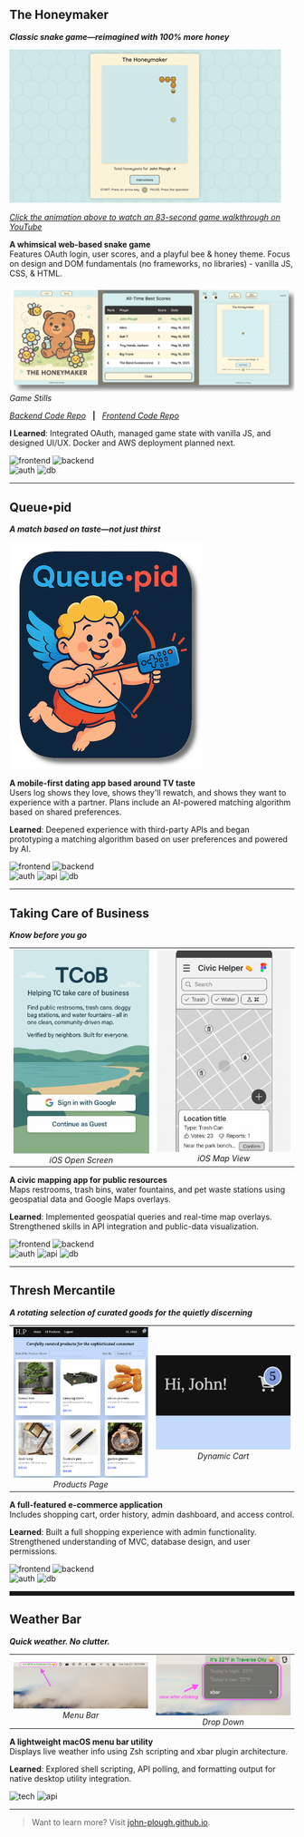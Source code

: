 ## The Honeymaker

**_Classic snake game—reimagined with 100% more honey_**

<a href="https://youtu.be/zJtuD3XLpzc" target="_blank">
  <img src="assets/HoneymakerGif.gif" alt="90-second Walkthrough" />
</a>  
<p><em><a href="https://youtu.be/zJtuD3XLpzc" target="_blank">Click the animation above to watch an 83-second game walkthrough on YouTube</a></em></p>

**A whimsical web-based snake game**  
Features OAuth login, user scores, and a playful bee & honey theme. Focus on design and DOM fundamentals (no frameworks, no libraries) - vanilla JS, CSS, & HTML.

![Game Stills](assets/HMStillsShadowed.png)
_Game Stills_

[_Backend Code Repo_](https://github.com/John-Plough/snake-api.git)&nbsp;&nbsp;&nbsp;**|**&nbsp;&nbsp;&nbsp;[_Frontend Code Repo_](https://github.com/John-Plough/honeymaker.git)

**I Learned**: Integrated OAuth, managed game state with vanilla JS, and designed UI/UX. Docker and AWS deployment planned next.

![frontend](https://img.shields.io/badge/frontend-Vanilla%20JS%20%7C%20CSS%20%7C%20HTML-blue) ![backend](https://img.shields.io/badge/backend-Ruby%20on%20Rails-crimson)<br>
![auth](https://img.shields.io/badge/auth-Google%20%26%20GitHub%20OAuth-orange) ![db](https://img.shields.io/badge/database-PostgreSQL-blueviolet)

---

## Queue•pid

**_A match based on taste—not just thirst_**

![Queuepid Logo](assets/QueuepidTextLogoWeb.png)

**A mobile-first dating app based around TV taste**  
Users log shows they love, shows they'll rewatch, and shows they want to experience with a partner. Plans include an AI-powered matching algorithm based on shared preferences.

**Learned**: Deepened experience with third-party APIs and began prototyping a matching algorithm based on user preferences and powered by AI.

![frontend](https://img.shields.io/badge/frontend-React%20%2B%20TailwindCSS-blue) ![backend](https://img.shields.io/badge/backend-Ruby%20on%20Rails-crimson)<br>
![auth](https://img.shields.io/badge/auth-Google%20%20OAuth-orange) ![api](https://img.shields.io/badge/API-TMDb-darkgreen) ![db](https://img.shields.io/badge/database-PostgreSQL-blueviolet)

---

## Taking Care of Business

**_Know before you go_**

<table>
  <tr>
    <td align="center">
      <img src="assets/TCoB_Screen.png" width="300"/><br>
      <em>iOS Open Screen</em>
    </td>
    <td align="center">
      <img src="assets/AppScreen.png" width="300"/><br>
      <em>iOS Map View</em>
    </td>
  </tr>
</table>

**A civic mapping app for public resources**  
Maps restrooms, trash bins, water fountains, and pet waste stations using geospatial data and Google Maps overlays.

**Learned**: Implemented geospatial queries and real-time map overlays. Strengthened skills in API integration and public-data visualization.

<!-- ![frontend](https://img.shields.io/badge/frontend-React%20%2B%20TailwindCSS-blue)<br>
![backend](https://img.shields.io/badge/backend-Rails%20API%20%2B%20PostGIS-red)<br>
![auth](https://img.shields.io/badge/auth-Google%20%20OAuth-orange)<br>
![api](https://img.shields.io/badge/API-Google%20Maps%20JS%20%2B%20Google%20Geocoding-darkgreen)<br>
![db](https://img.shields.io/badge/database-PostgreSQL-blueviolet) -->

![frontend](https://img.shields.io/badge/frontend-React%20%2B%20TailwindCSS-blue) ![backend](https://img.shields.io/badge/backend-Ruby%20on%20Rails%20%2B%20PostGIS-crimson)<br>
![auth](https://img.shields.io/badge/auth-Google%20%20OAuth-orange) ![api](https://img.shields.io/badge/API-Google%20Maps%20JS%20%2B%20Google%20Geocoding-darkgreen) ![db](https://img.shields.io/badge/database-PostgreSQL-blueviolet)

---

## Thresh Mercantile

**_A rotating selection of curated goods for the quietly discerning_**

<table>
  <tr>
    <td align="center">
      <img src="assets/hop1a.png" width="300"/><br>
      <em>Products Page</em>
    </td>
    <td align="center">
      <img src="assets/hop4.jpg" width="300"/><br>
      <em>Dynamic Cart</em>
    </td>
  </tr>
</table>

**A full-featured e-commerce application**  
Includes shopping cart, order history, admin dashboard, and access control.

**Learned**: Built a full shopping experience with admin functionality. Strengthened understanding of MVC, database design, and user permissions.

![frontend](https://img.shields.io/badge/frontend-React%20%2B%20TailwindCSS-blue) ![backend](https://img.shields.io/badge/backend-Ruby%20on%20Rails-crimson)<br>
![auth](https://img.shields.io/badge/auth-Role--Based--Access-orange) ![db](https://img.shields.io/badge/database-PostgreSQL-blueviolet)

<hr style="height:8px; border:none;" />

## Weather Bar

**_Quick weather. No clutter._**

<table>
  <tr>
    <td align="center">
      <img src="assets/temp1.png" width="300"/><br>
      <em>Menu Bar</em>
    </td>
    <td align="center">
      <img src="assets/temp2.png" width="300"/><br>
      <em>Drop Down</em>
    </td>
  </tr>
</table>

**A lightweight macOS menu bar utility**  
Displays live weather info using Zsh scripting and xbar plugin architecture.

**Learned**: Explored shell scripting, API polling, and formatting output for native desktop utility integration.

![tech](https://img.shields.io/badge/tech-Zsh%20%2F%20xbar-pink) ![api](https://img.shields.io/badge/API-Weather%20Service-darkgreen)

---

> Want to learn more? Visit [john-plough.github.io](https://john-plough.github.io).
